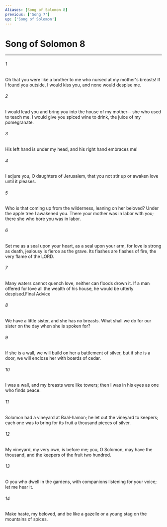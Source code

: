 ```yaml
---
Aliases: [Song of Solomon 8]
previous: ['Song 7']
up: ['Song of Solomon']
---
```

# Song of Solomon 8
***



###### 1 
Oh that you were like a brother to me who nursed at my mother's breasts! If I found you outside, I would kiss you, and none would despise me. 

###### 2 
I would lead you and bring you into the house of my mother-- she who used to teach me. I would give you spiced wine to drink, the juice of my pomegranate. 

###### 3 
His left hand is under my head, and his right hand embraces me! 

###### 4 
I adjure you, O daughters of Jerusalem, that you not stir up or awaken love until it pleases. 

###### 5 
Who is that coming up from the wilderness, leaning on her beloved? Under the apple tree I awakened you. There your mother was in labor with you; there she who bore you was in labor. 

###### 6 
Set me as a seal upon your heart, as a seal upon your arm, for love is strong as death, jealousy is fierce as the grave. Its flashes are flashes of fire, the very flame of the LORD. 

###### 7 
Many waters cannot quench love, neither can floods drown it. If a man offered for love all the wealth of his house, he would be utterly despised.Final Advice 

###### 8 
We have a little sister, and she has no breasts. What shall we do for our sister on the day when she is spoken for? 

###### 9 
If she is a wall, we will build on her a battlement of silver, but if she is a door, we will enclose her with boards of cedar. 

###### 10 
I was a wall, and my breasts were like towers; then I was in his eyes as one who finds peace. 

###### 11 
Solomon had a vineyard at Baal-hamon; he let out the vineyard to keepers; each one was to bring for its fruit a thousand pieces of silver. 

###### 12 
My vineyard, my very own, is before me; you, O Solomon, may have the thousand, and the keepers of the fruit two hundred. 

###### 13 
O you who dwell in the gardens, with companions listening for your voice; let me hear it. 

###### 14 
Make haste, my beloved, and be like a gazelle or a young stag on the mountains of spices.
